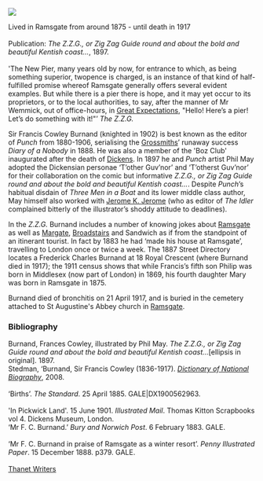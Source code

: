 <a href="https://beta.kent-maps.online"><img src="https://beta.kent-maps.online/juncture/ve-button.png"></a>
<param ve-config title="F. C. Burnand (1836-1917)" author="Professor Carolyn Oulton" layout="vtl" banner="https://upload.wikimedia.org/wikipedia/commons/b/b4/Robert_Jacob_Hamerton_-_Poster_for_F._C._Burnand_and_Arthur_Sullivan%27s_The_Contrabandista.jpg">

<param ve-entity eid="Q736439" aliases="Ramsgate">
<param ve-entity eid="Q618045" aliases="Margate">
<param ve-entity eid="Q922739" aliases="Broadstairs">
<param ve-entity eid="Q26163" aliases="Sandwich">

Lived in Ramsgate from around 1875 - until death in 1917     
<br>
Publication: _The Z.Z.G., or Zig Zag Guide round and about the bold and beautiful Kentish coast…_, 1897.  
<br>
'The New Pier, many years old by now, for entrance to which, as being something superior, twopence is charged, is an instance of that kind of half-fulfilled promise whereof Ramsgate generally offers several evident examples. But while there is a pier there is hope, and it may yet occur to its proprietors, or to the local authorities, to say, after the manner of Mr Wemmick, out of office-hours, in [Great Expectations](/dickens/great-expectations-curated-walk), "Hello! Here’s a pier! Let’s do something with it!"’ _The Z.Z.G._
<param ve-image url="https://upload.wikimedia.org/wikipedia/commons/e/e8/Portrait_of_F._C._Burnand.jpg" label="Portrait of F. C. Burnand.jpg" attribution="Elliott & Fry, Public domain, via Wikimedia Commons">

Sir Francis Cowley Burnand (knighted in 1902) is best known as the editor of _Punch_ from 1880-1906, serialising the [Grossmiths](/19c/19c-grossmith-biography)’ runaway success _Diary of a Nobody_ in 1888. He was also a member of the 'Boz Club' inaugurated after the death of [Dickens](/dickens). In 1897 he and _Punch_ artist Phil May adopted the Dickensian personae ‘T’other Guv’nor’ and ‘T’otherst Guv’nor’ for their collaboration on the comic but informative _Z.Z.G., or Zig Zag Guide round and about the bold and beautiful Kentish coast…_. Despite _Punch_’s habitual disdain of _Three Men in a Boat_ and its lower middle class author, May himself also worked with [Jerome K. Jerome](/19c/19c-jerome-biography) (who as editor of _The Idler_ complained bitterly of the illustrator’s shoddy attitude to deadlines).
<param ve-image url="https://upload.wikimedia.org/wikipedia/commons/8/84/Image_taken_from_page_81_of_%27The_Z.Z.G.%2C_or_Zig_Zag_Guide_round_and_about_the_bold_and_beautiful_Kentish_coast_..._Illustrated_by_Phil_May%27_%2811296786325%29.jpg" label="The ZZG or Zig Zag guide round and about the bold and beautiful Kentish Coast" attribution="Sir Francis Cowley Burnand, 1836-1917, The British Library, No restrictions, via Wikimedia Commons">

In the _Z.Z.G._ Burnand includes a number of knowing jokes about [Ramsgate](/dickens/19c-ramsgate) as well as [Margate](/dickens/19c-margate), [Broadstairs](/dickens/broadstairs-19th-century) and Sandwich as if from the standpoint of an itinerant tourist. In fact by 1883 he had ‘made his house at Ramsgate’, travelling to London once or twice a week. The 1887 Street Directory locates a Frederick Charles Burnand at 18 Royal Crescent (where Burnand died in 1917); the 1911 census shows that while Francis’s fifth son Philip was born in Middlesex (now part of London) in 1869, his fourth daughter Mary was born in Ramsgate in 1875.  
<param ve-image url="https://stor.artstor.org/stor/33ea5295-f1f5-4d3f-9724-352f18abcddf" label="Ramsgate Pavilion" attribution="Kent Maps Online Postcard Collection">

Burnand died of bronchitis on 21 April 1917, and is buried in the cemetery attached to St Augustine's Abbey church in [Ramsgate](/dickens/19c-ramsgate).
<param ve-image url="https://stor.artstor.org/stor/39bd98f7-5bb3-4079-ad90-4c63abc93774" label="Burnand's grave" attribution="Martin Crowther">


### Bibliography

Burnand, Frances Cowley, illustrated by Phil May. _The Z.Z.G., or Zig Zag Guide round and about the bold and beautiful Kentish coast…_[ellipsis in original]. 1897.
<br>
Stedman, ‘Burnand, Sir Francis Cowley (1836-1917). [_Dictionary of National Biography_](https://doi.org/10.1093/ref:odnb/32183), 2008.    
<br>
‘Births’. _The Standard_. 25 April 1885. GALE|DX1900562963.   
<br>
'In Pickwick Land'. 15 June 1901. _Illustrated Mail_. Thomas Kitton Scrapbooks vol 4. Dickens Museum, London.
<br>
‘Mr F. C. Burnand.’ _Bury and Norwich Post_. 6 February 1883. GALE.   
<br>
‘Mr F. C. Burnand in praise of Ramsgate as a winter resort’. _Penny Illustrated Paper_. 15 December 1888. p379. GALE.   
<br>
[Thanet Writers](https://thanetwriters.com/feature/spotlight/thanet-writers-spotlight-francis-burnand/)   

